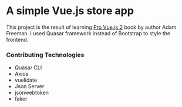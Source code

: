 # A simple Vue.js store app

This project is the result of learning [Pro Vue.js 2](https://www.apress.com/us/book/9781484238042) book by author Adam Freeman. I used Quasar framework instead of Bootstrap to style the frontend. 

### Contributing Technologies

* Quasar CLI
* Axios
* vuelidate
* Json Server
* jsonwebtoken
* faker

